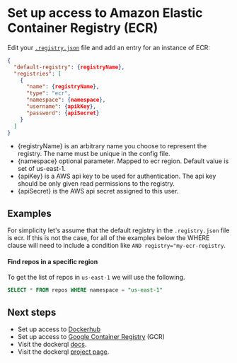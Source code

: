 # Set up access to Amazon Elastic Container Registry (ECR)

Edit your [```.registry.json```](./set-up-access-to-registries) file and add an entry for an instance of ECR: 

~~~json
{
  "default-registry": {registryName},
  "registries": [
    {
      "name": {registryName},
      "type": "ecr",
      "namespace": {namespace},
      "username": {apikKey},
      "password": {apiSecret}
    }
  ]
}
~~~

* {registryName} is an arbitrary name you choose to represent the registry. The name must be unique in the config file. 
* {namespace} optional parameter. Mapped to ecr region. Default value is set of us-east-1.
* {apiKey} is a AWS api key to be used for authentication. The api key should be only given read permissions to the registry. 
* {apiSecret} is the AWS api secret assigned to this user.

## Examples

For simplicity let's assume that the default registry in the ```.registry.json``` file is ecr. If this is not the case, for all of the examples below the WHERE clause will need to include a condition like  ```AND registry="my-ecr-registry```.  

#### Find repos in a specific region

To get the list of repos in ```us-east-1``` we will use the following.

~~~sql
SELECT * FROM repos WHERE namespace = "us-east-1"
~~~

## Next steps

* Set up access to [Dockerhub](./set-up-dockerhub)
* Set up access to [Google Container Registry](./set-up-gcr) (GCR)
* Visit the dockerql [docs](./).
* Visit the dockerql [project page](https://github.com/simplyCoders/dockerql).

